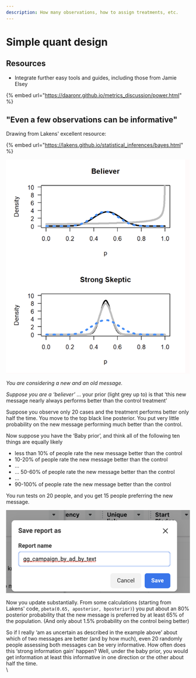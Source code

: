 ```yaml
---
description: How many observations, how to assign treatments, etc.
---
```


# Simple quant design

## Resources

* Integrate further easy tools and guides, including those from Jamie Elsey

{% embed url="https://daaronr.github.io/metrics_discussion/power.html" %}

## "Even a few observations can be informative"

Drawing from Lakens' excellent resource:

{% embed url="https://lakens.github.io/statistical_inferences/bayes.html" %}

![](<../.gitbook/assets/image (15) (3).png>)

_You are considering a new and an old message._

_Suppose you are a ‘believer’_ … your prior (light grey up to) is that ‘this new message nearly always performs better than the control treatment’

Suppose you observe only 20 cases and the treatment performs better only half the time.  You move to the top black line posterior.  You put very little probability on the new message performing much better than the control.





Now suppose you have the ‘Baby prior’, and  think all of the following ten things are equally likely

* less than 10% of people rate the new message better than the control
* 10-20% of people rate the new message better than the control
* …
* … 50-60% of people rate the new message better than the control
* …
* 90-100% of people rate the new message better than the control

You run tests on 20 people, and you get 15 people preferring the new message.

![](<../.gitbook/assets/image (17).png>)

Now you update substantially. From some calculations (starting from Lakens' code, `pbeta(0.65, aposterior, bposterior)`)  you put about an 80% posterior probability that the new message is preferred by at least 65% of the population. (And only about 1.5% probability on the control being better)&#x20;

So if I really ‘am as uncertain as described in the example above’ about which of two messages are better (and by how much), even 20 randomly people assessing both messages can be very informative. How often does this ‘strong information gain’ happen? Well, under the baby prior, you would get information at least this informative in one direction or the other about half the time.\
\




